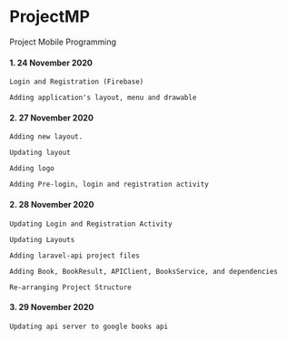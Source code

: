 # ProjectMP
Project Mobile Programming

#### 1. 24 November 2020 
```
Login and Registration (Firebase)

Adding application's layout, menu and drawable
```

#### 2. 27 November 2020 
```
Adding new layout.

Updating layout

Adding logo

Adding Pre-login, login and registration activity
```

#### 2. 28 November 2020 
```
Updating Login and Registration Activity

Updating Layouts

Adding laravel-api project files

Adding Book, BookResult, APIClient, BooksService, and dependencies

Re-arranging Project Structure
```

#### 3. 29 November 2020 
```
Updating api server to google books api
```
